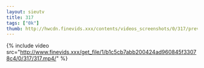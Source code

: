 ```yaml
--- 
layout: sieutv
title: 317
tags: ["0k"]
thumb: http://hwcdn.finevids.xxx/contents/videos_screenshots/0/317/preview.mp4.jpg
---
```

{% include video src="http://www.finevids.xxx/get_file/1/b1c5cb7abb200424ad960845f33078c4/0/317/317.mp4/" %} 
